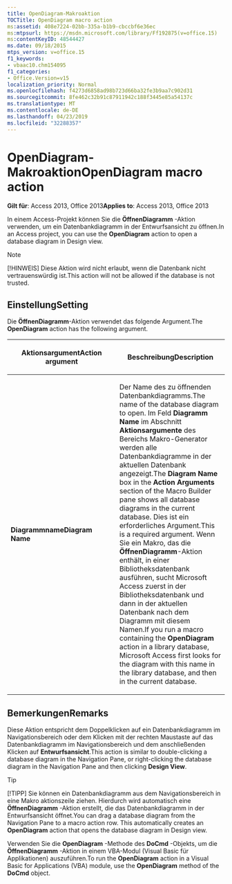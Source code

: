 ```yaml
---
title: OpenDiagram-Makroaktion
TOCTitle: OpenDiagram macro action
ms:assetid: 408e7224-02bb-335a-b1b9-cbccbf6e36ec
ms:mtpsurl: https://msdn.microsoft.com/library/Ff192875(v=office.15)
ms:contentKeyID: 48544427
ms.date: 09/18/2015
mtps_version: v=office.15
f1_keywords:
- vbaac10.chm154095
f1_categories:
- Office.Version=v15
localization_priority: Normal
ms.openlocfilehash: f4273d6858ad98b723d66ba32fe3b9aa7c902d31
ms.sourcegitcommit: 8fe462c32b91c87911942c188f3445e85a54137c
ms.translationtype: MT
ms.contentlocale: de-DE
ms.lasthandoff: 04/23/2019
ms.locfileid: "32288357"
---
```

# <a name="opendiagram-macro-action"></a><span data-ttu-id="ce99c-102">OpenDiagram-Makroaktion</span><span class="sxs-lookup"><span data-stu-id="ce99c-102">OpenDiagram macro action</span></span>

<span data-ttu-id="ce99c-103">**Gilt für**: Access 2013, Office 2013</span><span class="sxs-lookup"><span data-stu-id="ce99c-103">**Applies to**: Access 2013, Office 2013</span></span>

<span data-ttu-id="ce99c-104">In einem Access-Projekt können Sie die **ÖffnenDiagramm** -Aktion verwenden, um ein Datenbankdiagramm in der Entwurfsansicht zu öffnen.</span><span class="sxs-lookup"><span data-stu-id="ce99c-104">In an Access project, you can use the **OpenDiagram** action to open a database diagram in Design view.</span></span>

> [!NOTE]
> <span data-ttu-id="ce99c-105">[!HINWEIS] Diese Aktion wird nicht erlaubt, wenn die Datenbank nicht vertrauenswürdig ist.</span><span class="sxs-lookup"><span data-stu-id="ce99c-105">This action will not be allowed if the database is not trusted.</span></span> 

## <a name="setting"></a><span data-ttu-id="ce99c-106">Einstellung</span><span class="sxs-lookup"><span data-stu-id="ce99c-106">Setting</span></span>

<span data-ttu-id="ce99c-107">Die **ÖffnenDiagramm**-Aktion verwendet das folgende Argument.</span><span class="sxs-lookup"><span data-stu-id="ce99c-107">The **OpenDiagram** action has the following argument.</span></span>

<table>
<colgroup>
<col style="width: 50%" />
<col style="width: 50%" />
</colgroup>
<thead>
<tr class="header">
<th><p><span data-ttu-id="ce99c-108">Aktionsargument</span><span class="sxs-lookup"><span data-stu-id="ce99c-108">Action argument</span></span></p></th>
<th><p><span data-ttu-id="ce99c-109">Beschreibung</span><span class="sxs-lookup"><span data-stu-id="ce99c-109">Description</span></span></p></th>
</tr>
</thead>
<tbody>
<tr class="odd">
<td><p><span data-ttu-id="ce99c-110"><strong>Diagrammname</strong></span><span class="sxs-lookup"><span data-stu-id="ce99c-110"><strong>Diagram Name</strong></span></span></p></td>
<td><p><span data-ttu-id="ce99c-111">Der Name des zu öffnenden Datenbankdiagramms.</span><span class="sxs-lookup"><span data-stu-id="ce99c-111">The name of the database diagram to open.</span></span> <span data-ttu-id="ce99c-112">Im Feld <strong>Diagramm Name</strong> im Abschnitt <strong>Aktionsargumente</strong> des Bereichs Makro-Generator werden alle Datenbankdiagramme in der aktuellen Datenbank angezeigt.</span><span class="sxs-lookup"><span data-stu-id="ce99c-112">The <strong>Diagram Name</strong> box in the <strong>Action Arguments</strong> section of the Macro Builder pane shows all database diagrams in the current database.</span></span> <span data-ttu-id="ce99c-113">Dies ist ein erforderliches Argument.</span><span class="sxs-lookup"><span data-stu-id="ce99c-113">This is a required argument.</span></span> <span data-ttu-id="ce99c-114">Wenn Sie ein Makro, das die <strong>ÖffnenDiagramm</strong>-Aktion enthält, in einer Bibliotheksdatenbank ausführen, sucht Microsoft Access zuerst in der Bibliotheksdatenbank und dann in der aktuellen Datenbank nach dem Diagramm mit diesem Namen.</span><span class="sxs-lookup"><span data-stu-id="ce99c-114">If you run a macro containing the <strong>OpenDiagram</strong> action in a library database, Microsoft Access first looks for the diagram with this name in the library database, and then in the current database.</span></span></p></td>
</tr>
</tbody>
</table>

## <a name="remarks"></a><span data-ttu-id="ce99c-115">Bemerkungen</span><span class="sxs-lookup"><span data-stu-id="ce99c-115">Remarks</span></span>

<span data-ttu-id="ce99c-116">Diese Aktion entspricht dem Doppelklicken auf ein Datenbankdiagramm im Navigationsbereich oder dem Klicken mit der rechten Maustaste auf das Datenbankdiagramm im Navigationsbereich und dem anschließenden Klicken auf **Entwurfsansicht**.</span><span class="sxs-lookup"><span data-stu-id="ce99c-116">This action is similar to double-clicking a database diagram in the Navigation Pane, or right-clicking the database diagram in the Navigation Pane and then clicking **Design View**.</span></span>

> [!TIP]
> <span data-ttu-id="ce99c-p102">[!TIPP] Sie können ein Datenbankdiagramm aus dem Navigationsbereich in eine Makro aktionszeile ziehen. Hierdurch wird automatisch eine **ÖffnenDiagramm** -Aktion erstellt, die das Datenbankdiagramm in der Entwurfsansicht öffnet.</span><span class="sxs-lookup"><span data-stu-id="ce99c-p102">You can drag a database diagram from the Navigation Pane to a macro action row. This automatically creates an **OpenDiagram** action that opens the database diagram in Design view.</span></span>

<span data-ttu-id="ce99c-119">Verwenden Sie die **OpenDiagram** -Methode des **DoCmd** -Objekts, um die **ÖffnenDiagramm** -Aktion in einem VBA-Modul (Visual Basic für Applikationen) auszuführen.</span><span class="sxs-lookup"><span data-stu-id="ce99c-119">To run the **OpenDiagram** action in a Visual Basic for Applications (VBA) module, use the **OpenDiagram** method of the **DoCmd** object.</span></span>

